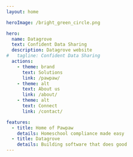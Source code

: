 ```yaml
---
layout: home

heroImage: /bright_green_circle.png

hero:
  name: Datagrove
  text: Confident Data Sharing
  description: Datagrove website
#   tagline: Confident Data Sharing
  actions:
    - theme: brand
      text: Solutions
      link: /pawpaw/
    - theme: alt
      text: About us
      link: /about/
    - theme: alt
      text: Connect
      link: /contact/

features:
  - title: Home of Pawpaw
    details: Homeschool compliance made easy  
  - title: Datagrove
    details: Building software that does good
---
```


<script setup>
    import Footer from "/components/Footer.vue"
</script>

<Footer />